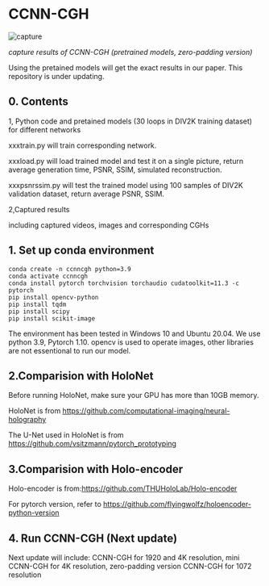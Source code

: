 # CCNN-CGH

![capture](https://user-images.githubusercontent.com/57349703/173181176-ffaf9eb5-addc-4b95-bb6d-ecd2252f09ea.png)

*capture results of CCNN-CGH (pretrained models, zero-padding version)*

Using the pretained models will get the exact results in our paper. This repository is under updating.

## 0. Contents

1, Python code and pretained models (30 loops in DIV2K training dataset) for different networks 

xxxtrain.py will train corresponding network.

xxxload.py will load trained model and test it on a single picture, return average generation time, PSNR, SSIM, simulated reconstruction.

xxxpsnrssim.py will test the trained model using 100 samples of DIV2K validation dataset, return average PSNR, SSIM.

2,Captured results

including captured videos, images and corresponding CGHs

## 1. Set up conda environment 

```
conda create -n ccnncgh python=3.9
conda activate ccnncgh
conda install pytorch torchvision torchaudio cudatoolkit=11.3 -c pytorch
pip install opencv-python
pip install tqdm
pip install scipy
pip install scikit-image
```             

The environment has been tested in Windows 10 and Ubuntu 20.04. We use python 3.9, Pytorch 1.10. opencv is used to operate images, other libraries are not essentional to run our model.

## 2.Comparision with HoloNet

Before running HoloNet, make sure your GPU has more than 10GB memory.

HoloNet is from https://github.com/computational-imaging/neural-holography

The U-Net used in HoloNet is from https://github.com/vsitzmann/pytorch_prototyping

## 3.Comparision with Holo-encoder

Holo-encoder is from:https://github.com/THUHoloLab/Holo-encoder

For pytorch version, refer to https://github.com/flyingwolfz/holoencoder-python-version

## 4. Run CCNN-CGH (Next update)
Next update will include: CCNN-CGH for 1920 and 4K resolution, mini CCNN-CGH for 4K resolution, zero-padding version CCNN-CGH for 1072 resolution
